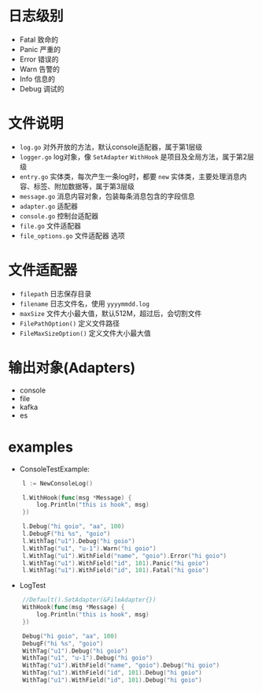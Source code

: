 # 日志级别

- Fatal 致命的
- Panic 严重的
- Error 错误的
- Warn 告警的
- Info 信息的
- Debug 调试的

# 文件说明

- `log.go` 对外开放的方法，默认console适配器，属于第1层级
- `logger.go` log对象，像 `SetAdapter` `WithHook` 是项目及全局方法，属于第2层级
- `entry.go` 实体类，每次产生一条log时，都要 `new` 实体类，主要处理消息内容、标签、附加数据等，属于第3层级
- `message.go` 消息内容对象，包装每条消息包含的字段信息
- `adapter.go` 适配器
- `console.go` 控制台适配器
- `file.go` 文件适配器
- `file_options.go` 文件适配器 选项

# 文件适配器

- `filepath` 日志保存目录
- `filename` 日志文件名，使用 `yyyymmdd.log`
- `maxSize` 文件大小最大值，默认512M，超过后，会切割文件
- `FilePathOption()` 定义文件路径
- `FileMaxSizeOption()` 定义文件大小最大值

# 输出对象(Adapters)

- console
- file
- kafka
- es

# examples
- ConsoleTestExample:
```go
	l := NewConsoleLog()

	l.WithHook(func(msg *Message) {
		log.Println("this is hook", msg)
	})

	l.Debug("hi goio", "aa", 100)
	l.DebugF("hi %s", "goio")
	l.WithTag("u1").Debug("hi goio")
	l.WithTag("u1", "u-1").Warn("hi goio")
	l.WithTag("u1").WithField("name", "goio").Error("hi goio")
	l.WithTag("u1").WithField("id", 101).Panic("hi goio")
	l.WithTag("u1").WithField("id", 101).Fatal("hi goio")
```
- LogTest
```go
	//Default().SetAdapter(&FileAdapter{})
	WithHook(func(msg *Message) {
		log.Println("this is hook", msg)
	})

	Debug("hi goio", "aa", 100)
	DebugF("hi %s", "goio")
	WithTag("u1").Debug("hi goio")
	WithTag("u1", "u-1").Debug("hi goio")
	WithTag("u1").WithField("name", "goio").Debug("hi goio")
	WithTag("u1").WithField("id", 101).Debug("hi goio")
	WithTag("u1").WithField("id", 101).Debug("hi goio")
```
